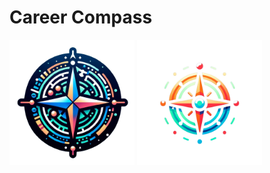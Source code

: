 <!-- ⚠️ This README has been generated from the file(s) "blueprint.md" ⚠️-->
<!-- <h1 align="center">career-compass</h1>
<p align="center">
  <img src="#" alt="Logo" width="150" height="auto" />
</p>
Welcome to career-compass. This is version 1.0.0
<p align="center">
		<a href="https://david-dm.org/Areid987/career-pilot"><img alt="Dependencies" src="https://img.shields.io/david/Areid987/career-pilot.svg" height="20"/></a>
<a href="https://github.com/Areid987/career-pilot/graphs/contributors"><img alt="Contributors" src="https://img.shields.io/github/contributors/Areid987/career-pilot.svg" height="20"/></a>
<a href="https://github.com/Areid987/career-compass"><img alt="StackShare Logo" src="https://img.stackshare.io/repo.svg" height="20"/></a>
	</p> -->
<h1>Career Compass</h1>
<img src="./career-compass-logo-1.png" alt="career-compass-logo-1-removebg-preview.png" width="200" height="auto"/>
<img src="./career-compass-logo-2.png" alt="career-compass-logo-2.png" width="200" height="auto"/>
